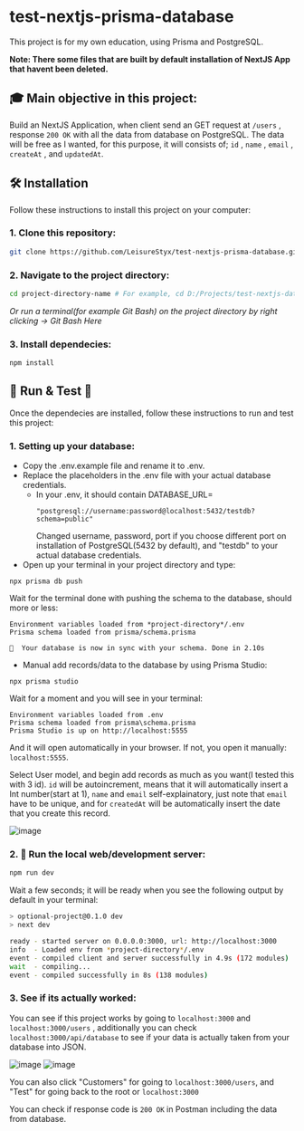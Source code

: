# test-nextjs-prisma-database
This project is for my own education, using Prisma and PostgreSQL.

**Note: There some files that are built by default installation of NextJS App that havent been deleted.**

## :mortar_board: Main objective in this project:
Build an NextJS Application, when client send an GET request at `/users` , response `200 OK` with all the data from database on PostgreSQL. The data will be free as I wanted, for this purpose, it will consists of; `id` , `name` , `email` , `createAt` , and `updatedAt`.

## :hammer_and_wrench: Installation
Follow these instructions to install this project on your computer:
### 1. Clone this repository:
```bash
git clone https://github.com/LeisureStyx/test-nextjs-prisma-database.git
```

### 2. Navigate to the project directory:
```bash
cd project-directory-name # For example, cd D:/Projects/test-nextjs-database
```
*Or run a terminal(for example Git Bash) on the project directory by right clicking -> Git Bash Here*

### 3. Install dependecies:
```bash
npm install
```

## :rocket: Run & Test :test_tube:
Once the dependecies are installed, follow these instructions to run and test this project:

### 1. Setting up your database:
- Copy the .env.example file and rename it to .env.
- Replace the placeholders in the .env file with your actual database credentials.
    - In your .env, it should contain DATABASE_URL=
        ```
        "postgresql://username:password@localhost:5432/testdb?schema=public"
        ```
        Changed username, password, port if you choose different port on installation of PostgreSQL(5432 by default), and "testdb" to your actual database credentials.
- Open up your terminal in your project directory and type:
```
npx prisma db push
```
Wait for the terminal done with pushing the schema to the database, should more or less:
```
Environment variables loaded from *project-directory*/.env 
Prisma schema loaded from prisma/schema.prisma

🚀  Your database is now in sync with your schema. Done in 2.10s
```

- Manual add records/data to the database by using Prisma Studio:
```
npx prisma studio
```

Wait for a moment and you will see in your terminal:
```
Environment variables loaded from .env
Prisma schema loaded from prisma\schema.prisma
Prisma Studio is up on http://localhost:5555
```
And it will open automatically in your browser. If not, you open it manually: `localhost:5555`.

Select User model, and begin add records as much as you want(I tested this with 3 id). `id` will be autoincrement, means that it will automatically insert a Int number(start at 1), `name` and `email` self-explainatory, just note that `email` have to be unique, and for `createdAt` will be automatically insert the date that you create this record.

![image](https://user-images.githubusercontent.com/129574206/233072372-5d148cea-8bfe-41f8-b910-625326255ba3.png)


### 2. :rocket: Run the local web/development server:
```bash
npm run dev
```
Wait a few seconds; it will be ready when you see the following output by default in your terminal:
```bash
> optional-project@0.1.0 dev
> next dev

ready - started server on 0.0.0.0:3000, url: http://localhost:3000
info  - Loaded env from *project-directory*/.env
event - compiled client and server successfully in 4.9s (172 modules)
wait  - compiling...
event - compiled successfully in 8s (138 modules)
```

### 3. See if its actually worked:
You can see if this project works by going to `localhost:3000` and `localhost:3000/users` , additionally you can check `localhost:3000/api/database` to see if your data is actually taken from your database into JSON.

![image](https://user-images.githubusercontent.com/129574206/233072622-f97ef16d-e372-49ed-8d54-96d517fd9d98.png)
![image](https://user-images.githubusercontent.com/129574206/233072687-572b26e5-1a34-4d99-af01-e7880e1ea345.png)

You can also click "Customers" for going to `localhost:3000/users`, and "Test" for going back to the root or `localhost:3000`

You can check if response code is `200 OK` in Postman including the data from database.
